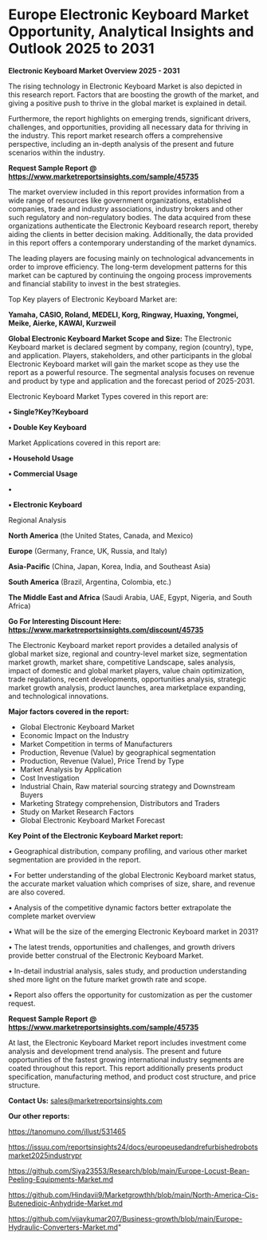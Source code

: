 # Europe Electronic Keyboard Market Opportunity, Analytical Insights and Outlook 2025 to 2031

<Strong> Electronic Keyboard Market Overview 2025 - 2031</strong>

The rising technology in Electronic Keyboard Market is also depicted in this research report. Factors that are boosting the growth of the market, and giving a positive push to thrive in the global market is explained in detail.

Furthermore, the report highlights on emerging trends, significant drivers, challenges, and opportunities, providing all necessary data for thriving in the industry. This report market research offers a comprehensive perspective, including an in-depth analysis of the present and future scenarios within the industry.

<strong>Request Sample Report @ <a href=https://www.marketreportsinsights.com/sample/45735>https://www.marketreportsinsights.com/sample/45735</a></strong>

The market overview included in this report provides information from a wide range of resources like government organizations, established companies, trade and industry associations, industry brokers and other such regulatory and non-regulatory bodies. The data acquired from these organizations authenticate the Electronic Keyboard research report, thereby aiding the clients in better decision making. Additionally, the data provided in this report offers a contemporary understanding of the market dynamics.

The leading players are focusing mainly on technological advancements in order to improve efficiency. The long-term development patterns for this market can be captured by continuing the ongoing process improvements and financial stability to invest in the best strategies.

Top Key players of Electronic Keyboard Market are:

<strong>Yamaha, CASIO, Roland, MEDELI, Korg, Ringway, Huaxing, Yongmei, Meike, Aierke, KAWAI, Kurzweil</strong>

<strong><b>Global Electronic Keyboard Market Scope and Size:</b></strong>
The Electronic Keyboard market is declared segment by company, region (country), type, and application. Players, stakeholders, and other participants in the global Electronic Keyboard market will gain the market scope as they use the report as a powerful resource. The segmental analysis focuses on revenue and product by type and application and the forecast period of 2025-2031.

Electronic Keyboard Market Types covered in this report are:

<strong>•  Single?Key?Keyboard

•  Double Key Keyboard</strong>

Market Applications covered in this report are:

<strong>•  Household Usage

•  Commercial Usage

•  

•  Electronic Keyboard</strong> 

Regional Analysis

<strong>North America</strong> (the United States, Canada, and Mexico)

<strong>Europe</strong> (Germany, France, UK, Russia, and Italy)

<strong>Asia-Pacific</strong> (China, Japan, Korea, India, and Southeast Asia)

<strong>South America</strong> (Brazil, Argentina, Colombia, etc.)

<strong>The Middle East and Africa</strong> (Saudi Arabia, UAE, Egypt, Nigeria, and South Africa)

<strong>Go For Interesting Discount Here: <a href=https://www.marketreportsinsights.com/discount/45735>https://www.marketreportsinsights.com/discount/45735</a></strong>

The Electronic Keyboard market report provides a detailed analysis of global market size, regional and country-level market size, segmentation market growth, market share, competitive Landscape, sales analysis, impact of domestic and global market players, value chain optimization, trade regulations, recent developments, opportunities analysis, strategic market growth analysis, product launches, area marketplace expanding, and technological innovations.

<strong><b>Major factors covered in the report:</b></strong>
<ul>
  <li>Global Electronic Keyboard Market </li>
  <li>Economic Impact on the Industry</li>
  <li>Market Competition in terms of Manufacturers</li>
  <li>Production, Revenue (Value) by geographical segmentation</li>
  <li>Production, Revenue (Value), Price Trend by Type</li>
  <li>Market Analysis by Application</li>
  <li>Cost Investigation</li>
  <li>Industrial Chain, Raw material sourcing strategy and Downstream Buyers</li>
  <li>Marketing Strategy comprehension, Distributors and Traders</li>
  <li>Study on Market Research Factors</li>
  <li>Global Electronic Keyboard Market Forecast</li>
</ul>

<strong><b>Key Point of the Electronic Keyboard Market report:</b></strong>

• Geographical distribution, company profiling, and various other market segmentation are provided in the report.

• For better understanding of the global Electronic Keyboard market status, the accurate market valuation which comprises of size, share, and revenue are also covered.

• Analysis of the competitive dynamic factors better extrapolate the complete market overview

• What will be the size of the emerging Electronic Keyboard market in 2031?

• The latest trends, opportunities and challenges, and growth drivers provide better construal of the Electronic Keyboard Market.

• In-detail industrial analysis, sales study, and production understanding shed more light on the future market growth rate and scope.

• Report also offers the opportunity for customization as per the customer request.

<strong>Request Sample Report @ <a href=https://www.marketreportsinsights.com/sample/45735>https://www.marketreportsinsights.com/sample/45735</a></strong>

At last, the Electronic Keyboard Market report includes investment come analysis and development trend analysis. The present and future opportunities of the fastest growing international industry segments are coated throughout this report. This report additionally presents product specification, manufacturing method, and product cost structure, and price structure.

<strong>Contact Us:</strong>
sales@marketreportsinsights.com

<strong>Our other reports:</strong>

<a href=https://tanomuno.com/illust/531465>https://tanomuno.com/illust/531465</a>

<a href=https://issuu.com/reportsinsights24/docs/europeusedandrefurbishedrobotsmarket2025industrypr>https://issuu.com/reportsinsights24/docs/europeusedandrefurbishedrobotsmarket2025industrypr</a>

<a href=https://github.com/Siya23553/Research/blob/main/Europe-Locust-Bean-Peeling-Equipments-Market.md>https://github.com/Siya23553/Research/blob/main/Europe-Locust-Bean-Peeling-Equipments-Market.md</a>

<a href=https://github.com/Hindavii9/Marketgrowthh/blob/main/North-America-Cis-Butenedioic-Anhydride-Market.md>https://github.com/Hindavii9/Marketgrowthh/blob/main/North-America-Cis-Butenedioic-Anhydride-Market.md</a>

<a href=https://github.com/vijaykumar207/Business-growth/blob/main/Europe-Hydraulic-Converters-Market.md>https://github.com/vijaykumar207/Business-growth/blob/main/Europe-Hydraulic-Converters-Market.md</a>"
